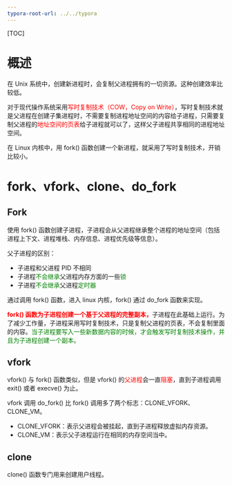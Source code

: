 ```yaml
---
typora-root-url: ../../typora
---
```


[TOC]

# 概述

在 Unix 系统中，创建新进程时，会复制父进程拥有的一切资源。这种创建效率比较低。

对于现代操作系统采用<font color=red>写时复制技术（COW，Copy on Write）</font>，写时复制技术就是父进程在创建子集进程时，不需要复制进程地址空间的内容给子进程，只需要复制父进程的<font color=red>地址空间的页表</font>给子进程就可以了，这样父子进程共享相同的进程地址空间。

在 Linux 内核中，用 fork() 函数创建一个新进程，就采用了写时复制技术，开销比较小。





# fork、vfork、clone、do_fork

## Fork

使用 fork() 函数创建子进程，子进程会从父进程继承整个进程的地址空间（包括进程上下文、进程堆栈、内存信息、进程优先级等信息）。

父子进程的区别：

- 子进程和父进程 PID 不相同
- 子进程<font color=green>不会继承</font>父进程内存方面的一些<font color=green>锁</font>
- 子进程<font color=green>不会继承</font>父进程<font color=green>定时器</font>



通过调用 fork() 函数，进入 linux 内核，fork() 通过 do_fork 函数来实现。

<font color=red>**fork() 函数为子进程创建一个基于父进程的完整副本，**</font>子进程在此基础上运行。为了减少工作量，子进程采用写时复制技术，只是复制父进程的页表，不会复制里面的内容。<font color=green>当子进程要写入一些新数据内容的时候，才会触发写时复制技术操作，并且为子进程创建一个副本。 </font>



## vfork

  vfork() 与 fork() 函数类似，但是 vfork() 的<font color=red>父进程</font>会一直<font color=red>阻塞</font>，直到子进程调用 exit() 或者 execve() 为止。

vfork 调用 do_fork() 比 fork() 调用多了两个标志：CLONE_VFORK、CLONE_VM。

- CLONE_VFORK：表示父进程会被挂起，直到子进程释放虚拟内存资源。
- CLONE_VM：表示父子进程运行在相同的内存空间当中。

## clone

clone() 函数专门用来创建用户线程。